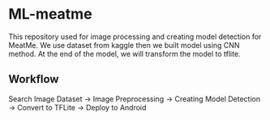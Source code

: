 # ML-meatme
This repository used for image processing and creating model detection for MeatMe. We use dataset from kaggle then we built model using CNN method. At the end of the model, we will transform the model to tflite.

## Workflow
Search Image Dataset -> Image Preprocessing -> Creating Model Detection -> Convert to TFLite -> Deploy to Android

